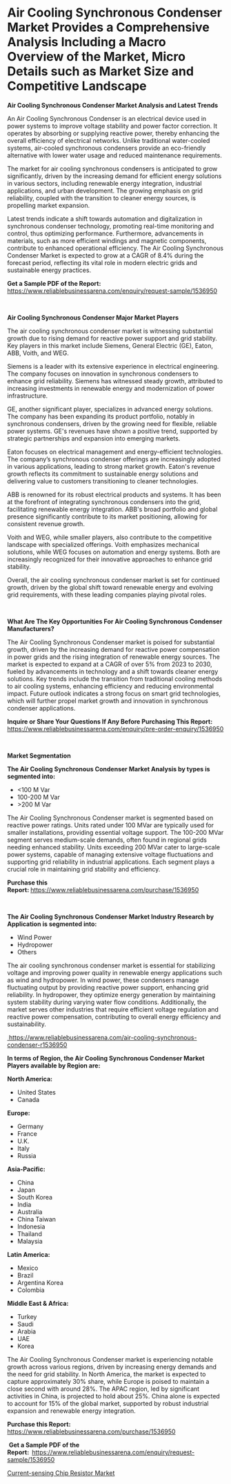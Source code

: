 <p><h1>Air Cooling Synchronous Condenser Market Provides a Comprehensive Analysis Including a Macro Overview of the Market, Micro Details such as Market Size and Competitive Landscape</h1></p><p><strong>Air Cooling Synchronous Condenser Market Analysis and Latest Trends</strong></p>
<p><p>An Air Cooling Synchronous Condenser is an electrical device used in power systems to improve voltage stability and power factor correction. It operates by absorbing or supplying reactive power, thereby enhancing the overall efficiency of electrical networks. Unlike traditional water-cooled systems, air-cooled synchronous condensers provide an eco-friendly alternative with lower water usage and reduced maintenance requirements. </p><p>The market for air cooling synchronous condensers is anticipated to grow significantly, driven by the increasing demand for efficient energy solutions in various sectors, including renewable energy integration, industrial applications, and urban development. The growing emphasis on grid reliability, coupled with the transition to cleaner energy sources, is propelling market expansion. </p><p>Latest trends indicate a shift towards automation and digitalization in synchronous condenser technology, promoting real-time monitoring and control, thus optimizing performance. Furthermore, advancements in materials, such as more efficient windings and magnetic components, contribute to enhanced operational efficiency. The Air Cooling Synchronous Condenser Market is expected to grow at a CAGR of 8.4% during the forecast period, reflecting its vital role in modern electric grids and sustainable energy practices.</p></p>
<p><strong>Get a Sample PDF of the Report:&nbsp;</strong> <a href="https://www.reliablebusinessarena.com/enquiry/request-sample/1536950?utm_campaign=2458&utm_medium=2&utm_source=Github&utm_content=ia&utm_term=12022025&utm_id=air-cooling-synchronous-condenser">https://www.reliablebusinessarena.com/enquiry/request-sample/1536950</a></p>
<p>&nbsp;</p>
<p><strong>Air Cooling Synchronous Condenser Major Market Players</strong></p>
<p><p>The air cooling synchronous condenser market is witnessing substantial growth due to rising demand for reactive power support and grid stability. Key players in this market include Siemens, General Electric (GE), Eaton, ABB, Voith, and WEG.</p><p>Siemens is a leader with its extensive experience in electrical engineering. The company focuses on innovation in synchronous condensers to enhance grid reliability. Siemens has witnessed steady growth, attributed to increasing investments in renewable energy and modernization of power infrastructure.</p><p>GE, another significant player, specializes in advanced energy solutions. The company has been expanding its product portfolio, notably in synchronous condensers, driven by the growing need for flexible, reliable power systems. GE's revenues have shown a positive trend, supported by strategic partnerships and expansion into emerging markets.</p><p>Eaton focuses on electrical management and energy-efficient technologies. The company’s synchronous condenser offerings are increasingly adopted in various applications, leading to strong market growth. Eaton's revenue growth reflects its commitment to sustainable energy solutions and delivering value to customers transitioning to cleaner technologies.</p><p>ABB is renowned for its robust electrical products and systems. It has been at the forefront of integrating synchronous condensers into the grid, facilitating renewable energy integration. ABB's broad portfolio and global presence significantly contribute to its market positioning, allowing for consistent revenue growth.</p><p>Voith and WEG, while smaller players, also contribute to the competitive landscape with specialized offerings. Voith emphasizes mechanical solutions, while WEG focuses on automation and energy systems. Both are increasingly recognized for their innovative approaches to enhance grid stability.</p><p>Overall, the air cooling synchronous condenser market is set for continued growth, driven by the global shift toward renewable energy and evolving grid requirements, with these leading companies playing pivotal roles.</p></p>
<p>&nbsp;</p>
<p><strong>What Are The Key Opportunities For Air Cooling Synchronous Condenser Manufacturers?</strong></p>
<p><p>The Air Cooling Synchronous Condenser market is poised for substantial growth, driven by the increasing demand for reactive power compensation in power grids and the rising integration of renewable energy sources. The market is expected to expand at a CAGR of over 5% from 2023 to 2030, fueled by advancements in technology and a shift towards cleaner energy solutions. Key trends include the transition from traditional cooling methods to air cooling systems, enhancing efficiency and reducing environmental impact. Future outlook indicates a strong focus on smart grid technologies, which will further propel market growth and innovation in synchronous condenser applications.</p></p>
<p><strong>Inquire or Share Your Questions If Any Before Purchasing This Report:</strong> <a href="https://www.reliablebusinessarena.com/enquiry/pre-order-enquiry/1536950?utm_campaign=2458&utm_medium=2&utm_source=Github&utm_content=ia&utm_term=12022025&utm_id=air-cooling-synchronous-condenser">https://www.reliablebusinessarena.com/enquiry/pre-order-enquiry/1536950</a></p>
<p>&nbsp;</p>
<p><strong>Market Segmentation</strong></p>
<p><strong>The Air Cooling Synchronous Condenser Market Analysis by types is segmented into:</strong></p>
<p><ul><li><100 M Var</li><li>100-200 M Var</li><li>>200 M Var</li></ul></p>
<p><p>The Air Cooling Synchronous Condenser market is segmented based on reactive power ratings. Units rated under 100 MVar are typically used for smaller installations, providing essential voltage support. The 100-200 MVar segment serves medium-scale demands, often found in regional grids needing enhanced stability. Units exceeding 200 MVar cater to large-scale power systems, capable of managing extensive voltage fluctuations and supporting grid reliability in industrial applications. Each segment plays a crucial role in maintaining grid stability and efficiency.</p></p>
<p><strong>Purchase this Report:&nbsp;</strong><a href="https://www.reliablebusinessarena.com/purchase/1536950?utm_campaign=2458&utm_medium=2&utm_source=Github&utm_content=ia&utm_term=12022025&utm_id=air-cooling-synchronous-condenser">https://www.reliablebusinessarena.com/purchase/1536950</a></p>
<p>&nbsp;</p>
<p><strong>The Air Cooling Synchronous Condenser Market Industry Research by Application is segmented into:</strong></p>
<p><ul><li>Wind Power</li><li>Hydropower</li><li>Others</li></ul></p>
<p><p>The air cooling synchronous condenser market is essential for stabilizing voltage and improving power quality in renewable energy applications such as wind and hydropower. In wind power, these condensers manage fluctuating output by providing reactive power support, enhancing grid reliability. In hydropower, they optimize energy generation by maintaining system stability during varying water flow conditions. Additionally, the market serves other industries that require efficient voltage regulation and reactive power compensation, contributing to overall energy efficiency and sustainability.</p></p>
<p><a href="https://www.reliablebusinessarena.com/air-cooling-synchronous-condenser-r1536950?utm_campaign=2458&utm_medium=2&utm_source=Github&utm_content=ia&utm_term=12022025&utm_id=air-cooling-synchronous-condenser">&nbsp;https://www.reliablebusinessarena.com/air-cooling-synchronous-condenser-r1536950</a></p>
<p><strong>In terms of Region, the Air Cooling Synchronous Condenser Market Players available by Region are:</strong></p>
<p>
    <p> <strong> North America: </strong>
        <ul>
            <li>United States</li>
            <li>Canada</li>
        </ul>
        </p> 
    <p> <strong> Europe: </strong>
        <ul>
            <li>Germany</li>
            <li>France</li>
            <li>U.K.</li>
            <li>Italy</li>
            <li>Russia</li>
        </ul>
        </p> 
    <p> <strong> Asia-Pacific: </strong>
        <ul>
            <li>China</li>
            <li>Japan</li>
            <li>South Korea</li>
            <li>India</li>
            <li>Australia</li>
            <li>China Taiwan</li>
            <li>Indonesia</li>
            <li>Thailand</li>
            <li>Malaysia</li>
        </ul>
        </p> 
    <p> <strong> Latin America: </strong>
        <ul>
            <li>Mexico</li>
            <li>Brazil</li>
            <li>Argentina Korea</li>
            <li>Colombia</li>
        </ul>
        </p> 
    <p> <strong> Middle East & Africa: </strong>
        <ul>
            <li>Turkey</li>
            <li>Saudi</li>
            <li>Arabia</li>
            <li>UAE</li>
            <li>Korea</li>
        </ul>
    </p>
    </p>
<p><p>The Air Cooling Synchronous Condenser market is experiencing notable growth across various regions, driven by increasing energy demands and the need for grid stability. In North America, the market is expected to capture approximately 30% share, while Europe is poised to maintain a close second with around 28%. The APAC region, led by significant activities in China, is projected to hold about 25%. China alone is expected to account for 15% of the global market, supported by robust industrial expansion and renewable energy integration.</p></p>
<p><strong>Purchase this Report: </strong><a href="https://www.reliablebusinessarena.com/purchase/1536950?utm_campaign=2458&utm_medium=2&utm_source=Github&utm_content=ia&utm_term=12022025&utm_id=air-cooling-synchronous-condenser">https://www.reliablebusinessarena.com/purchase/1536950</a></p>
<p>&nbsp;<strong>Get a Sample PDF of the Report:&nbsp;&nbsp;</strong><a href="https://www.reliablebusinessarena.com/enquiry/request-sample/1536950?utm_campaign=2458&utm_medium=2&utm_source=Github&utm_content=ia&utm_term=12022025&utm_id=air-cooling-synchronous-condenser">https://www.reliablebusinessarena.com/enquiry/request-sample/1536950</a></p>
<p><strong></strong></p>
<p><p><a href="https://github.com/ovtkosle/Market-Research-Report-List-1/blob/main/current-sensing-chip-resistor-market.md?utm_campaign=2458&utm_medium=2&utm_source=Github&utm_content=ia&utm_term=12022025&utm_id=air-cooling-synchronous-condenser">Current-sensing Chip Resistor Market</a></p></p>